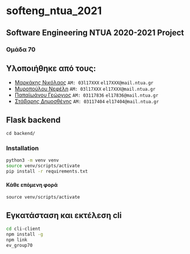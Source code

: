 # softeng_ntua_2021

## Software Engineering NTUA 2020-2021 Project
### Oμάδα 70

Υλοποιήθηκε από τους:
---------------------

* [Μαρκάκης Νικόλαος](https://github.com/markakisn "Μαρκάκης Νικόλαος") `ΑΜ: 03l17XXX` `el17XXX@mail.ntua.gr`
* [Μυροπούλου Νεφέλη](https://github.com/nefeli-my "Μυροπούλου Νεφέλη") `ΑΜ: 03l17XXX` `el17XXX@mail.ntua.gr`
* [Παπαϊωάνου Γεώργιος](https://github.com/georgepap9808 "Παπαϊωάνου Γεώργιος") `ΑΜ: 03117836` `el17836@mail.ntua.gr`
* [Στάβαρης Δημοσθένης](https://github.com/dimos-stavaris "Στάβαρης Δημοσθένης") `ΑΜ: 03117404` `el17404@mail.ntua.gr`

## Flask backend
`cd backend/`

### Installation
```bash
python3 -m venv venv
source venv/scripts/activate
pip install -r requirements.txt
```

#### Κάθε επόμενη φορά
`source venv/scripts/activate`

Εγκατάσταση και εκτέλεση cli
----------------------------
```bash
cd cli-client
npm install -g
npm link
ev_group70
```
